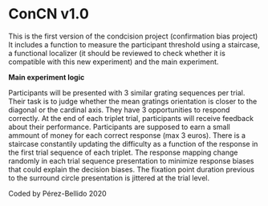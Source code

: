 # ConCN v1.0

This is the first version of the condcision project (confirmation bias project)
It includes a function to measure the participant threshold using a staircase, a functional localizer (it should be reviewed to check whether it is compatible with this new experiment) and the main experiment.

__Main experiment logic__

Participants will be presented with 3 similar grating sequences per trial. Their task is to judge whether the mean gratings orientation is closer to the diagonal or the cardinal axis. They have 3 opportunities to respond correctly. At the end of each triplet trial, participants will receive feedback about their performance.
Participants are supposed to earn a small ammount of money for each correct response (max 3 euros).
There is a staircase constantily updating the difficulty as a function of the response in the first trial sequence of each triplet.
The response mapping change randomly in each trial sequence presentation to minimize response biases that could explain the decision biases.
The fixation point duration previous to the surround circle presentation is jittered at the trial level.

Coded by Pérez-Bellido 2020

